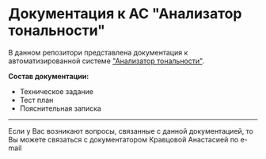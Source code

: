 <h1 align:"center" >
Документация к АС "Анализатор тональности"
</h1>

В данном репозитори представлена документация к автоматизированной системе ["Анализатор тональности"](https://github.com/courswork2018/Site).

**Состав документации:**
* Техническое задание
* Тест план
* Пояснительная записка

<hr>
  Если у Вас возникают вопросы, связанные с данной документацией, то Вы можете связаться с документатором Кравцовой Анастасией по e-mail <kravtsova_nastia98@mail.ru>
